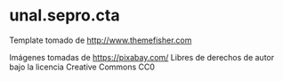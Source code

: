 # unal.sepro.cta
Template tomado de http://www.themefisher.com  

Imágenes tomadas de https://pixabay.com/
Libres de derechos de autor bajo la licencia Creative Commons CC0

